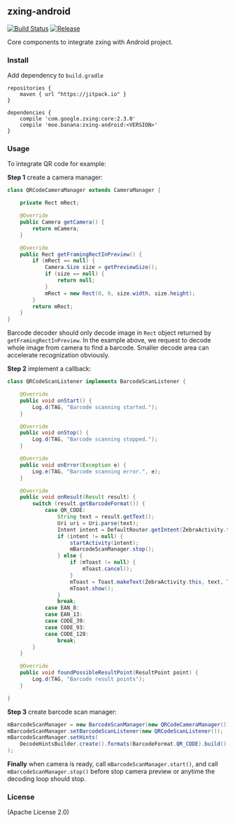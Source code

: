 zxing-android
-------------

[![Build Status](https://travis-ci.org/kamikat/zxing-android.svg?branch=android)](https://travis-ci.org/kamikat/zxing-android)
[![Release](https://jitpack.io/v/moe.banana/zxing-android.svg)](https://jitpack.io/#moe.banana/zxing-android)

Core components to integrate zxing with Android project.

### Install ###

Add dependency to `build.gradle`

```
repositories {
    maven { url "https://jitpack.io" }
}

dependencies {
    compile 'com.google.zxing:core:2.3.0'
    compile 'moe.banana:zxing-android:<VERSION>'
}
```

### Usage ###

To integrate QR code for example:

**Step 1** create a camera manager:

```java
class QRCodeCameraManager extends CameraManager {

    private Rect mRect;

    @Override
    public Camera getCamera() {
        return mCamera;
    }

    @Override
    public Rect getFramingRectInPreview() {
        if (mRect == null) {
            Camera.Size size = getPreviewSize();
            if (size == null) {
                return null;
            }
            mRect = new Rect(0, 0, size.width, size.height);
        }
        return mRect;
    }
}
```

Barcode decoder should only decode image in `Rect` object returned by `getFramingRectInPreview`.
In the example above, we request to decode whole image from camera to find a barcode.
Smaller decode area can accelerate recognization obviously.

**Step 2** implement a callback:


```java
class QRCodeScanListener implements BarcodeScanListener {

    @Override
    public void onStart() {
        Log.d(TAG, "Barcode scanning started.");
    }

    @Override
    public void onStop() {
        Log.d(TAG, "Barcode scanning stopped.");
    }

    @Override
    public void onError(Exception e) {
        Log.e(TAG, "Barcode scanning error.", e);
    }

    @Override
    public void onResult(Result result) {
        switch (result.getBarcodeFormat()) {
            case QR_CODE:
                String text = result.getText();
                Uri uri = Uri.parse(text);
                Intent intent = DefaultRouter.getIntent(ZebraActivity.this, uri);
                if (intent != null) {
                    startActivity(intent);
                    mBarcodeScanManager.stop();
                } else {
                    if (mToast != null) {
                        mToast.cancel();
                    }
                    mToast = Toast.makeText(ZebraActivity.this, text, Toast.LENGTH_SHORT);
                    mToast.show();
                }
                break;
            case EAN_8:
            case EAN_13:
            case CODE_39:
            case CODE_93:
            case CODE_128:
                break;
        }
    }

    @Override
    public void foundPossibleResultPoint(ResultPoint point) {
        Log.d(TAG, "Barcode result points");
    }

}
```

**Step 3** create barcode scan manager:

```java
mBarcodeScanManager = new BarcodeScanManager(new QRCodeCameraManager());
mBarcodeScanManager.setBarcodeScanListener(new QRCodeScanListener());
mBarcodeScanManager.setHints(
    DecodeHintsBuilder.create().formats(BarcodeFormat.QR_CODE).build()
);
```

**Finally** when camera is ready, call `mBarcodeScanManager.start()`,
and call `mBarcodeScanManager.stop()` before stop camera preview or anytime the decoding loop should stop.

### License ###

(Apache License 2.0)

